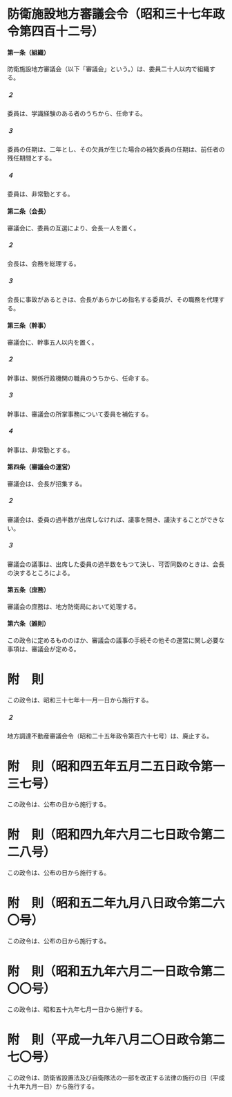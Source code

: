 # 防衛施設地方審議会令（昭和三十七年政令第四百十二号）
#### 第一条（組織）
防衛施設地方審議会（以下「審議会」という。）は、委員二十人以内で組織する。
##### ２
委員は、学識経験のある者のうちから、任命する。
##### ３
委員の任期は、二年とし、その欠員が生じた場合の補欠委員の任期は、前任者の残任期間とする。
##### ４
委員は、非常勤とする。
#### 第二条（会長）
審議会に、委員の互選により、会長一人を置く。
##### ２
会長は、会務を総理する。
##### ３
会長に事故があるときは、会長があらかじめ指名する委員が、その職務を代理する。
#### 第三条（幹事）
審議会に、幹事五人以内を置く。
##### ２
幹事は、関係行政機関の職員のうちから、任命する。
##### ３
幹事は、審議会の所掌事務について委員を補佐する。
##### ４
幹事は、非常勤とする。
#### 第四条（審議会の運営）
審議会は、会長が招集する。
##### ２
審議会は、委員の過半数が出席しなければ、議事を開き、議決することができない。
##### ３
審議会の議事は、出席した委員の過半数をもつて決し、可否同数のときは、会長の決するところによる。
#### 第五条（庶務）
審議会の庶務は、地方防衛局において処理する。
#### 第六条（雑則）
この政令に定めるもののほか、審議会の議事の手続その他その運営に関し必要な事項は、審議会が定める。
# 附　則
この政令は、昭和三十七年十一月一日から施行する。
##### ２
地方調達不動産審議会令（昭和二十五年政令第百六十七号）は、廃止する。
# 附　則（昭和四五年五月二五日政令第一三七号）
この政令は、公布の日から施行する。
# 附　則（昭和四九年六月二七日政令第二二八号）
この政令は、公布の日から施行する。
# 附　則（昭和五二年九月八日政令第二六〇号）
この政令は、公布の日から施行する。
# 附　則（昭和五九年六月二一日政令第二〇〇号）
この政令は、昭和五十九年七月一日から施行する。
# 附　則（平成一九年八月二〇日政令第二七〇号）
この政令は、防衛省設置法及び自衛隊法の一部を改正する法律の施行の日（平成十九年九月一日）から施行する。
